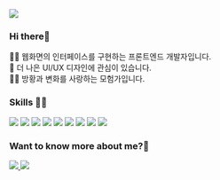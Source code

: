 <img src="https://capsule-render.vercel.app/api?type=waving&color=gradient&height=200&section=header&text=FE%20Developer&fontSize=70&&fontColor=ffffff&fontAlign=30&desc=Seol%20Jiyoon&descAlign=70&descAlignY=55" />
<div>
<h3>Hi there👋</h3>
<p>
👩‍💻 웹화면의 인터페이스를 구현하는 프론트엔드 개발자입니다.<br>
👀 더 나은 UI/UX 디자인에 관심이 있습니다.<br>
🧗‍♀️ 방황과 변화를 사랑하는 모험가입니다.</p>

<h3>Skills 🏊‍♀️</h3>
<div>
<img src="https://img.shields.io/badge/JavaScript-F7DF1E?style=flat&logo=javascript&logoColor=white"/>
<img src="https://img.shields.io/badge/HTML5-E34F26?style=flat&logo=HTML5&logoColor=white">
<img src="https://img.shields.io/badge/CSS3-1572B6?style=flat&logo=CSS3&logoColor=white">
<img src="https://img.shields.io/badge/TypeScript-3178C6?style=flat&logo=TypeScript&logoColor=white">
<img src="https://img.shields.io/badge/React-61DAFB?style=flat&logo=React&logoColor=white">
<img src="https://img.shields.io/badge/Redux-764ABC?style=flat&logo=Redux&logoColor=white">
<img src="https://img.shields.io/badge/ReactQuery-FF4154?style=flat&logo=ReactQuery&logoColor=white">
<img src="https://img.shields.io/badge/Figma-F24E1E?style=flat&logo=Figma&logoColor=white">
<img src="https://img.shields.io/badge/Git-F05032?style=flat&logo=Git&logoColor=white">
</div>


### Want to know more about me?💖
<a href="https://www.notion.so/surgedev/b37ace1e2bab4d328e1ab9bbba944c34">
<img src="https://img.shields.io/badge/Notion-000000?style=flat&logo=Notion&logoColor=white">
</a>
<a href="mailto:gleeyoon95@gmail.com">
<img src="https://img.shields.io/badge/Gmail-EA4335?style=flat&logo=Gmail&logoColor=white">
</a>
</div>
